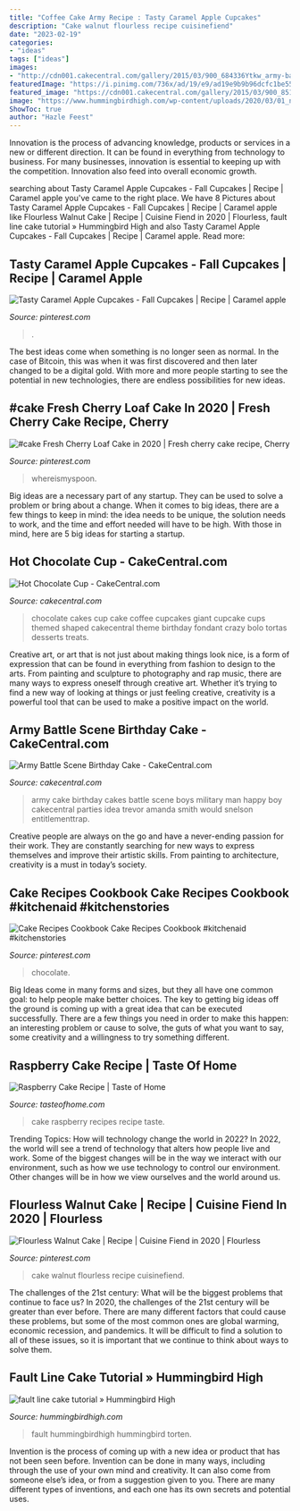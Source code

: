 ```yaml
---
title: "Coffee Cake Army Recipe : Tasty Caramel Apple Cupcakes"
description: "Cake walnut flourless recipe cuisinefiend"
date: "2023-02-19"
categories:
- "ideas"
tags: ["ideas"]
images:
- "http://cdn001.cakecentral.com/gallery/2015/03/900_684336Ytkw_army-battle-scene-birthday-cake.jpg"
featuredImage: "https://i.pinimg.com/736x/ad/19/e9/ad19e9b9b96dcfc1be55115e2f179831.jpg"
featured_image: "https://cdn001.cakecentral.com/gallery/2015/03/900_851377CcBX_hot-chocolate-cup.jpg"
image: "https://www.hummingbirdhigh.com/wp-content/uploads/2020/03/01_nutellafaultlinecake_IMG_3974.jpg"
ShowToc: true
author: "Hazle Feest"
---
```



Innovation is the process of advancing knowledge, products or services in a new or different direction. It can be found in everything from technology to business. For many businesses, innovation is essential to keeping up with the competition. Innovation also feed into overall economic growth.

	

		
searching about Tasty Caramel Apple Cupcakes - Fall Cupcakes | Recipe | Caramel apple you've came to the right place. We have 8 Pictures about Tasty Caramel Apple Cupcakes - Fall Cupcakes | Recipe | Caramel apple like Flourless Walnut Cake | Recipe | Cuisine Fiend in 2020 | Flourless, fault line cake tutorial » Hummingbird High and also Tasty Caramel Apple Cupcakes - Fall Cupcakes | Recipe | Caramel apple. Read more:
		
    
## Tasty Caramel Apple Cupcakes - Fall Cupcakes | Recipe | Caramel Apple

<img loading=lazy src="https://i.pinimg.com/736x/61/58/61/6158613ac696d8b39c159c1a8fbd4b30.jpg" onerror="this.onerror=null;this.src='https://tse3.mm.bing.net/th?id=OIP.QxGVYeRbvqIxmzs8yRtxzgHaHa&amp;pid=15.1';" alt="Tasty Caramel Apple Cupcakes - Fall Cupcakes | Recipe | Caramel apple">

_Source: pinterest.com_

>. 

	

The best ideas come when something is no longer seen as normal. In the case of Bitcoin, this was when it was first discovered and then later changed to be a digital gold. With more and more people starting to see the potential in new technologies, there are endless possibilities for new ideas.

    
## #cake Fresh Cherry Loaf Cake In 2020 | Fresh Cherry Cake Recipe, Cherry

<img loading=lazy src="https://i.pinimg.com/736x/31/40/f8/3140f8e4fed369b0206c65c426635757.jpg" onerror="this.onerror=null;this.src='https://tse1.mm.bing.net/th?id=OIP.8Tzzsr5vUS8snLUsfBi8jAHaLH&amp;pid=15.1';" alt="#cake Fresh Cherry Loaf Cake in 2020 | Fresh cherry cake recipe, Cherry">

_Source: pinterest.com_

>whereismyspoon. 

	

Big ideas are a necessary part of any startup. They can be used to solve a problem or bring about a change. When it comes to big ideas, there are a few things to keep in mind: the idea needs to be unique, the solution needs to work, and the time and effort needed will have to be high. With those in mind, here are 5 big ideas for starting a startup.

    
## Hot Chocolate Cup - CakeCentral.com

<img loading=lazy src="https://cdn001.cakecentral.com/gallery/2015/03/900_851377CcBX_hot-chocolate-cup.jpg" onerror="this.onerror=null;this.src='https://tse1.mm.bing.net/th?id=OIP.qjz-gU2A2eWiX7MVvpmtyQHaJ4&amp;pid=15.1';" alt="Hot Chocolate Cup - CakeCentral.com">

_Source: cakecentral.com_

>chocolate cakes cup cake coffee cupcakes giant cupcake cups themed shaped cakecentral theme birthday fondant crazy bolo tortas desserts treats. 

	

Creative art, or art that is not just about making things look nice, is a form of expression that can be found in everything from fashion to design to the arts. From painting and sculpture to photography and rap music, there are many ways to express oneself through creative art. Whether it’s trying to find a new way of looking at things or just feeling creative, creativity is a powerful tool that can be used to make a positive impact on the world.

    
## Army Battle Scene Birthday Cake - CakeCentral.com

<img loading=lazy src="http://cdn001.cakecentral.com/gallery/2015/03/900_684336Ytkw_army-battle-scene-birthday-cake.jpg" onerror="this.onerror=null;this.src='https://tse1.mm.bing.net/th?id=OIP.2XaDm2CH1nAbZXXqfsuAVwHaJ4&amp;pid=15.1';" alt="Army Battle Scene Birthday Cake - CakeCentral.com">

_Source: cakecentral.com_

>army cake birthday cakes battle scene boys military man happy boy cakecentral parties idea trevor amanda smith would snelson entitlementtrap. 

	

Creative people are always on the go and have a never-ending passion for their work. They are constantly searching for new ways to express themselves and improve their artistic skills. From painting to architecture, creativity is a must in today’s society.

    
## Cake Recipes Cookbook Cake Recipes Cookbook #kitchenaid #kitchenstories

<img loading=lazy src="https://i.pinimg.com/736x/ad/19/e9/ad19e9b9b96dcfc1be55115e2f179831.jpg" onerror="this.onerror=null;this.src='https://tse3.mm.bing.net/th?id=OIP.PQyhm1srnEzjAmmZauk8YwHaLH&amp;pid=15.1';" alt="Cake Recipes Cookbook Cake Recipes Cookbook #kitchenaid #kitchenstories">

_Source: pinterest.com_

>chocolate. 

	

Big Ideas come in many forms and sizes, but they all have one common goal: to help people make better choices. The key to getting big ideas off the ground is coming up with a great idea that can be executed successfully. There are a few things you need in order to make this happen: an interesting problem or cause to solve, the guts of what you want to say, some creativity and a willingness to try something different.

    
## Raspberry Cake Recipe | Taste Of Home

<img loading=lazy src="https://cdn3.tmbi.com/secure/RMS/attachments/37/1200x1200/Raspberry-Cake_EXPS_JMZ18_12130_B03_08_4b.jpg" onerror="this.onerror=null;this.src='https://tse4.mm.bing.net/th?id=OIP.7_um0YgfF3Lap9-JkuNo2AHaHa&amp;pid=15.1';" alt="Raspberry Cake Recipe | Taste of Home">

_Source: tasteofhome.com_

>cake raspberry recipes recipe taste. 

	

Trending Topics: How will technology change the world in 2022?
In 2022, the world will see a trend of technology that alters how people live and work. Some of the biggest changes will be in the way we interact with our environment, such as how we use technology to control our environment. Other changes will be in how we view ourselves and the world around us.

    
## Flourless Walnut Cake | Recipe | Cuisine Fiend In 2020 | Flourless

<img loading=lazy src="https://i.pinimg.com/736x/67/5d/7e/675d7edae2ed337e48996ab5be4c19a3.jpg" onerror="this.onerror=null;this.src='https://tse1.mm.bing.net/th?id=OIP.aJlHgdmHDkRaL9zQEHPlRgHaFm&amp;pid=15.1';" alt="Flourless Walnut Cake | Recipe | Cuisine Fiend in 2020 | Flourless">

_Source: pinterest.com_

>cake walnut flourless recipe cuisinefiend. 

	

The challenges of the 21st century: What will be the biggest problems that continue to face us?
In 2020, the challenges of the 21st century will be greater than ever before. There are many different factors that could cause these problems, but some of the most common ones are global warming, economic recession, and pandemics. It will be difficult to find a solution to all of these issues, so it is important that we continue to think about ways to solve them.

    
## Fault Line Cake Tutorial » Hummingbird High

<img loading=lazy src="https://www.hummingbirdhigh.com/wp-content/uploads/2020/03/01_nutellafaultlinecake_IMG_3974.jpg" onerror="this.onerror=null;this.src='https://tse2.mm.bing.net/th?id=OIP.ZQgZKpNkWpuuAclLGddvUQHaLH&amp;pid=15.1';" alt="fault line cake tutorial » Hummingbird High">

_Source: hummingbirdhigh.com_

>fault hummingbirdhigh hummingbird torten. 

	

Invention is the process of coming up with a new idea or product that has not been seen before. Invention can be done in many ways, including through the use of your own mind and creativity. It can also come from someone else’s idea, or from a suggestion given to you. There are many different types of inventions, and each one has its own secrets and potential uses.

